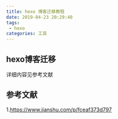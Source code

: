 ```yaml
---
title: hexo 博客迁移教程
date: 2019-04-23 20:29:40
tags:
 - hexo
categories: 工具
---
```


## hexo博客迁移
详细内容见参考文献

## 参考文献
1.https://www.jianshu.com/p/fceaf373d797
